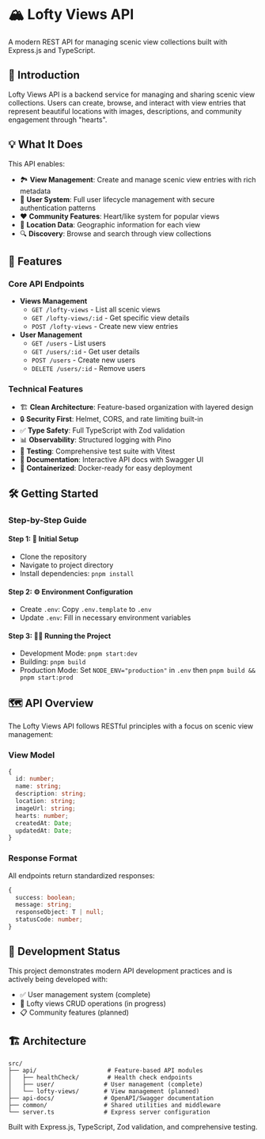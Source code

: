 # 🏔️ Lofty Views API

A modern REST API for managing scenic view collections built with Express.js and TypeScript.

## 🌟 Introduction

Lofty Views API is a backend service for managing and sharing scenic view collections. Users can create, browse, and interact with view entries that represent beautiful locations with images, descriptions, and community engagement through "hearts".

## 💡 What It Does

This API enables:

- 🏞️ **View Management**: Create and manage scenic view entries with rich metadata
- 👥 **User System**: Full user lifecycle management with secure authentication patterns
- ❤️ **Community Features**: Heart/like system for popular views
- 📍 **Location Data**: Geographic information for each view
- 🔍 **Discovery**: Browse and search through view collections

## 🚀 Features

### Core API Endpoints

- **Views Management**
  - `GET /lofty-views` - List all scenic views
  - `GET /lofty-views/:id` - Get specific view details
  - `POST /lofty-views` - Create new view entries
- **User Management**
  - `GET /users` - List users
  - `GET /users/:id` - Get user details
  - `POST /users` - Create new users
  - `DELETE /users/:id` - Remove users

### Technical Features

- 🏗️ **Clean Architecture**: Feature-based organization with layered design
- 🔒 **Security First**: Helmet, CORS, and rate limiting built-in
- ✅ **Type Safety**: Full TypeScript with Zod validation
- 📊 **Observability**: Structured logging with Pino
- 🧪 **Testing**: Comprehensive test suite with Vitest
- 📝 **Documentation**: Interactive API docs with Swagger UI
- 🐳 **Containerized**: Docker-ready for easy deployment

## 🛠️ Getting Started

### Step-by-Step Guide

#### Step 1: 🚀 Initial Setup

- Clone the repository
- Navigate to project directory
- Install dependencies: `pnpm install`

#### Step 2: ⚙️ Environment Configuration

- Create `.env`: Copy `.env.template` to `.env`
- Update `.env`: Fill in necessary environment variables

#### Step 3: 🏃‍♂️ Running the Project

- Development Mode: `pnpm start:dev`
- Building: `pnpm build`
- Production Mode: Set `NODE_ENV="production"` in `.env` then `pnpm build && pnpm start:prod`

## 🗺️ API Overview

The Lofty Views API follows RESTful principles with a focus on scenic view management:

### View Model

```typescript
{
  id: number;
  name: string;
  description: string;
  location: string;
  imageUrl: string;
  hearts: number;
  createdAt: Date;
  updatedAt: Date;
}
```

### Response Format

All endpoints return standardized responses:

```typescript
{
  success: boolean;
  message: string;
  responseObject: T | null;
  statusCode: number;
}
```

## 🎯 Development Status

This project demonstrates modern API development practices and is actively being developed with:

- ✅ User management system (complete)
- 🚧 Lofty views CRUD operations (in progress)
- 📋 Community features (planned)

## 🏗️ Architecture

```
src/
├── api/                    # Feature-based API modules
│   ├── healthCheck/        # Health check endpoints
│   ├── user/              # User management (complete)
│   └── lofty-views/       # View management (planned)
├── api-docs/              # OpenAPI/Swagger documentation
├── common/                # Shared utilities and middleware
└── server.ts              # Express server configuration
```

Built with Express.js, TypeScript, Zod validation, and comprehensive testing.

